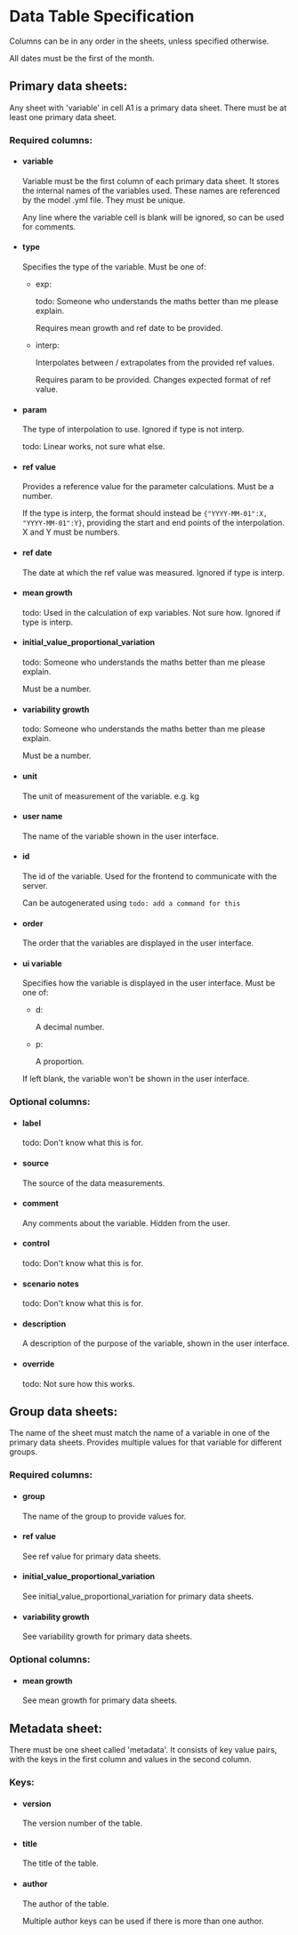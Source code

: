# Data Table Specification

Columns can be in any order in the sheets, unless specified otherwise.

All dates must be the first of the month.

## Primary data sheets:

Any sheet with 'variable' in cell A1 is a primary data sheet. There must be at least one primary data sheet.

### Required columns:

- #### variable
  Variable must be the first column of each primary data sheet. It stores the internal names of the variables used.
  These names are referenced by the model .yml file. They must be unique.

  Any line where the variable cell is blank will
  be ignored, so can be used for comments.

- #### type
  Specifies the type of the variable. Must be one of:

  - exp:

    todo: Someone who understands the maths better than me please explain.

    Requires mean growth and ref date to be provided.

  - interp:

    Interpolates between / extrapolates from the provided ref values.

    Requires param to be provided. Changes expected format of ref value.

- #### param
  The type of interpolation to use. Ignored if type is not interp.

  todo: Linear works, not sure what else.

- #### ref value
  Provides a reference value for the parameter calculations. Must be a number.

  If the type is interp, the format should instead be `{"YYYY-MM-01":X, "YYYY-MM-01":Y}`, providing the start and end
  points of the interpolation. X and Y must be numbers.

- #### ref date
  The date at which the ref value was measured. Ignored if type is interp.

- #### mean growth
  todo: Used in the calculation of exp variables. Not sure how. Ignored if type is interp.

- #### initial_value_proportional_variation
  todo: Someone who understands the maths better than me please explain.

  Must be a number.

- #### variability growth
  todo: Someone who understands the maths better than me please explain.

  Must be a number.

- #### unit
  The unit of measurement of the variable. e.g. kg

- #### user name
  The name of the variable shown in the user interface.

- #### id
  The id of the variable. Used for the frontend to communicate with the server.

  Can be autogenerated using `todo: add a command for this`

- #### order
  The order that the variables are displayed in the user interface.

- #### ui variable
  Specifies how the variable is displayed in the user interface. Must be one of:
  - d:

    A decimal number.

  - p:

    A proportion.

  If left blank, the variable won't be shown in the user interface.

### Optional columns:

- #### label
  todo: Don't know what this is for.

- #### source
  The source of the data measurements.

- #### comment
  Any comments about the variable. Hidden from the user.

- #### control
  todo: Don't know what this is for.

- #### scenario notes
  todo: Don't know what this is for.

- #### description
  A description of the purpose of the variable, shown in the user interface.

- #### override
  todo: Not sure how this works.

## Group data sheets:

The name of the sheet must match the name of a variable in one of the primary data sheets.
Provides multiple values for that variable for different groups.

### Required columns:

- #### group
  The name of the group to provide values for.

- #### ref value
  See ref value for primary data sheets.

- #### initial_value_proportional_variation
  See initial_value_proportional_variation for primary data sheets.

- #### variability growth
  See variability growth for primary data sheets.

### Optional columns:

- #### mean growth
  See mean growth for primary data sheets.

## Metadata sheet:

There must be one sheet called 'metadata'.
It consists of key value pairs, with the keys in the first column and values in the second column.

### Keys:

- #### version
  The version number of the table.

- #### title
  The title of the table.

- #### author
  The author of the table.

  Multiple author keys can be used if there is more than one author.
